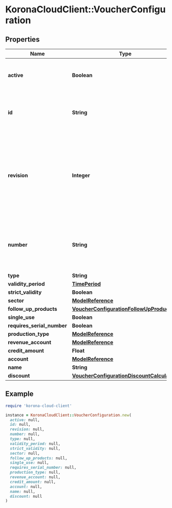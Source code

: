 # KoronaCloudClient::VoucherConfiguration

## Properties

| Name | Type | Description | Notes |
| ---- | ---- | ----------- | ----- |
| **active** | **Boolean** | indicates whether the object is active for use or not | [optional][readonly] |
| **id** | **String** | global object uuid (xxxxxxxx-xxxx-xxxx-xxxx-xxxxxxxxxxxx) | [optional] |
| **revision** | **Integer** | the revision number of the object. revision numbers are unique per object-type. there is is no object of the same type with identical revision numbers. | [optional][readonly] |
| **number** | **String** | number of the object, like it is set in backoffice; will be removed when active&#x3D;false | [optional] |
| **type** | **String** |  | [optional] |
| **validity_period** | [**TimePeriod**](TimePeriod.md) |  | [optional] |
| **strict_validity** | **Boolean** |  | [optional] |
| **sector** | [**ModelReference**](ModelReference.md) |  | [optional] |
| **follow_up_products** | [**VoucherConfigurationFollowUpProducts**](VoucherConfigurationFollowUpProducts.md) |  | [optional] |
| **single_use** | **Boolean** |  | [optional] |
| **requires_serial_number** | **Boolean** |  | [optional] |
| **production_type** | [**ModelReference**](ModelReference.md) |  | [optional] |
| **revenue_account** | [**ModelReference**](ModelReference.md) |  | [optional] |
| **credit_amount** | **Float** |  | [optional] |
| **account** | [**ModelReference**](ModelReference.md) |  | [optional] |
| **name** | **String** |  | [optional] |
| **discount** | [**VoucherConfigurationDiscountCalculation**](VoucherConfigurationDiscountCalculation.md) |  | [optional] |

## Example

```ruby
require 'korona-cloud-client'

instance = KoronaCloudClient::VoucherConfiguration.new(
  active: null,
  id: null,
  revision: null,
  number: null,
  type: null,
  validity_period: null,
  strict_validity: null,
  sector: null,
  follow_up_products: null,
  single_use: null,
  requires_serial_number: null,
  production_type: null,
  revenue_account: null,
  credit_amount: null,
  account: null,
  name: null,
  discount: null
)
```

